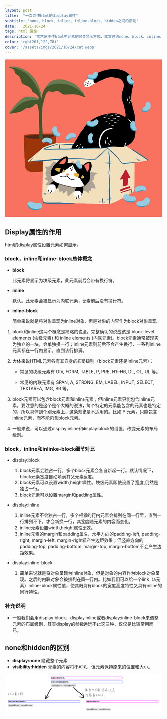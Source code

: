 ```yaml
---
layout: post
title:  "一次弄懂html的display属性"
subtitle: 'none、block、inline、inline-block、hidden之间的区别'
date:   2021-10-24
tags: html 属性
description: '常常记不住html中元素的各类显示方式，本文总结none、block、inline、inline-block以及none和hidden的区别'
color: 'rgb(201,122,78)'
cover: '/assets/imgs/2021/10/24/cat.webp'
---
```


![cat](/assets/imgs/2021/10/24/cat.webp)

## Display属性的作用

html的display属性设置元素如何显示。

### block，inline和inline-block总体概念

- **block**

  此元素将显示为块级元素，此元素前后会带有换行符。

- **inline**

  默认。此元素会被显示为内联元素，元素前后没有换行符。

- **inline-block**

  简单来说就是将对象呈现为inline对象，但是对象的内容作为block对象呈现。

1. block和inline这两个概念是简略的说法，完整确切的说应该是 block-level elements (块级元素) 和 inline elements (内联元素)。block元素通常被现实为独立的一块，会单独换一行；inline元素则前后不会产生换行，一系列inline元素都在一行内显示，直到该行排满。
2. 大体来说HTML元素各有其自身的布局级别（block元素还是inline元素）：

   - 常见的块级元素有 DIV, FORM, TABLE, P, PRE, H1~H6, DL, OL, UL 等。

   - 常见的内联元素有 SPAN, A, STRONG, EM, LABEL, INPUT, SELECT, TEXTAREA, IMG, BR 等。
3. block元素可以包含block元素和inline元素；但inline元素只能包含inline元素。要注意的是这个是个大概的说法，每个特定的元素能包含的元素也是特定的，所以具体到个别元素上，这条规律是不适用的。比如 P 元素，只能包含inline元素，而不能包含block元素。
4. 一般来说，可以通过display:inline和display:block的设置，改变元素的布局级别。

### block，inline和inlinke-block细节对比

- display:block
    1. block元素会独占一行，多个block元素会各自新起一行。默认情况下，block元素宽度自动填满其父元素宽度。
    2. block元素可以设置width,height属性。块级元素即使设置了宽度,仍然是独占一行。
    3. block元素可以设置margin和padding属性。

- display:inline
    1. inline元素不会独占一行，多个相邻的行内元素会排列在同一行里，直到一行排列不下，才会新换一行，其宽度随元素的内容而变化。
    2. inline元素设置width,height属性无效。
    3. inline元素的margin和padding属性，水平方向的padding-left, padding-right, margin-left, margin-right都产生边距效果；但竖直方向的padding-top, padding-bottom, margin-top, margin-bottom不会产生边距效果。

- display:inline-block
    1. 简单来说就是将对象呈现为inline对象，但是对象的内容作为block对象呈现。之后的内联对象会被排列在同一行内。比如我们可以给一个link（a元素）inline-block属性值，使其既具有block的宽度高度特性又具有inline的同行特性。

### 补充说明

- 一般我们会用display:block，display:inline或者display:inline-block来调整元素的布局级别，其实display的参数远远不止这三种，仅仅是比较常用而已。

## none和hidden的区别

- **display:none** 隐藏整个元素
- **visibility:hidden** 元素的内容将不可见，但元素保持原来的位置和大小。

![cat](/assets/imgs/2021/10/24/none-hidden.png)

